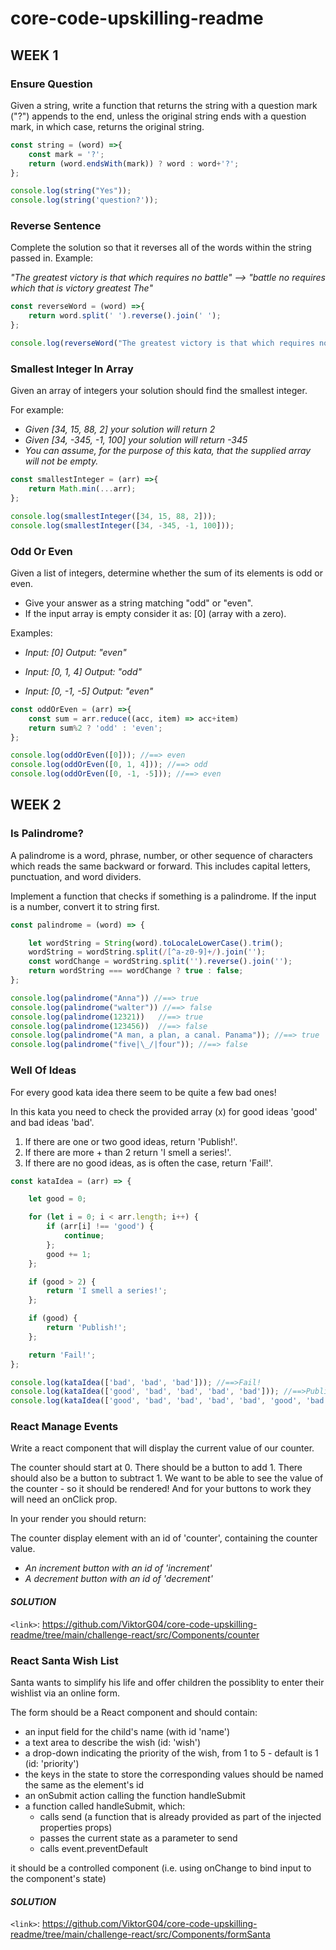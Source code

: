 # core-code-upskilling-readme

## **WEEK 1**

### **Ensure Question**

 Given a string, write a function that returns the string with a question mark ("?") appends to the end, unless the original string ends with a question mark, in which case, returns the original string. 

```javascript
const string = (word) =>{
    const mark = '?';
    return (word.endsWith(mark)) ? word : word+'?';
};

console.log(string("Yes"));
console.log(string('question?'));
```
### **Reverse Sentence** 

Complete the solution so that it reverses all of the words within the string passed in.
Example:

*"The greatest victory is that which requires no battle" --> "battle no requires which that is victory greatest The"*


```javascript
const reverseWord = (word) =>{
    return word.split(' ').reverse().join(' ');
};

console.log(reverseWord("The greatest victory is that which requires no battle"));
```

### **Smallest Integer In Array**

Given an array of integers your solution should find the smallest integer.

For example:
+ *Given [34, 15, 88, 2] your solution will return 2*
+ *Given [34, -345, -1, 100] your solution will return -345*
+ *You can assume, for the purpose of this kata, that the supplied array will not be empty.*

```javascript
const smallestInteger = (arr) =>{
    return Math.min(...arr);
};

console.log(smallestInteger([34, 15, 88, 2]));
console.log(smallestInteger([34, -345, -1, 100]));
```

### **Odd Or Even** 

Given a list of integers, determine whether the sum of its elements is odd or even.
+ Give your answer as a string matching "odd" or "even".
+ If the input array is empty consider it as: [0] (array with a zero).

Examples:
+ *Input: [0] 
Output: "even"*

+ *Input: [0, 1, 4]
Output: "odd"*

+ *Input: [0, -1, -5]
Output: "even"*

```javascript
const oddOrEven = (arr) =>{
    const sum = arr.reduce((acc, item) => acc+item)
    return sum%2 ? 'odd' : 'even';
};

console.log(oddOrEven([0])); //==> even
console.log(oddOrEven([0, 1, 4])); //==> odd
console.log(oddOrEven([0, -1, -5])); //==> even
```

## **WEEK 2**

### **Is Palindrome?** 

A palindrome is a word, phrase, number, or other sequence of characters which reads the same backward or forward. This includes capital letters, punctuation, and word dividers.

Implement a function that checks if something is a palindrome. If the input is a number, convert it to string first.

```javascript
const palindrome = (word) => {

    let wordString = String(word).toLocaleLowerCase().trim();
    wordString = wordString.split(/[^a-z0-9]+/).join('');
    const wordChange = wordString.split('').reverse().join('');
    return wordString === wordChange ? true : false;
};

console.log(palindrome("Anna")) //==> true
console.log(palindrome("walter")) //==> false
console.log(palindrome(12321))   //==> true
console.log(palindrome(123456))  //==> false
console.log(palindrome("A man, a plan, a canal. Panama")); //==> true
console.log(palindrome("five|\_/|four")); //==> false
```

### **Well Of Ideas** 

For every good kata idea there seem to be quite a few bad ones!

In this kata you need to check the provided array (x) for good ideas 'good' and bad ideas 'bad'.
1. If there are one or two good ideas, return 'Publish!'.
2. If there are more + than 2 return 'I smell a series!'. 
3. If there are no good ideas, as is often the case, return 'Fail!'. 

```javascript
const kataIdea = (arr) => {

    let good = 0;

    for (let i = 0; i < arr.length; i++) {
        if (arr[i] !== 'good') {
            continue;
        };
        good += 1;
    };

    if (good > 2) {
        return 'I smell a series!';
    };

    if (good) {
        return 'Publish!';
    };

    return 'Fail!';
};

console.log(kataIdea(['bad', 'bad', 'bad'])); //==>Fail!
console.log(kataIdea(['good', 'bad', 'bad', 'bad', 'bad'])); //==>Publish!
console.log(kataIdea(['good', 'bad', 'bad', 'bad', 'bad', 'good', 'bad', 'bad', 'good'])); //==>I smell a series!
```

### **React Manage Events**
Write a react component that will display the current value of our counter.

The counter should start at 0.
There should be a button to add 1.
There should also be a button to subtract 1.
We want to be able to see the value of the counter - so it should be rendered! And for your buttons to work they will need an onClick prop.

In your render you should return:

The counter display element with an id of 'counter', containing the counter value.
+ *An increment button with an id of 'increment'*
+ *A decrement button with an id of 'decrement'*

#### ***SOLUTION***
`<link>`: https://github.com/ViktorG04/core-code-upskilling-readme/tree/main/challenge-react/src/Components/counter



### **React Santa Wish List**

Santa wants to simplify his life and offer children the possiblity to enter their wishlist via an online form.

The form should be a React component and should contain:

- an input field for the child's name (with id 'name')
- a text area to describe the wish (id: 'wish')
- a drop-down indicating the priority of the wish, from 1 to 5 - default is 1 (id: 'priority')
- the keys in the state to store the corresponding values should be named the same as the element's id
- an onSubmit action calling the function handleSubmit
- a function called handleSubmit, which:
    + calls send (a function that is already provided as part of the injected properties props)
    + passes the current state as a parameter to send
    + calls event.preventDefault

it should be a controlled component (i.e. using onChange to bind input to the component's state)

#### ***SOLUTION***
`<link>`: https://github.com/ViktorG04/core-code-upskilling-readme/tree/main/challenge-react/src/Components/formSanta